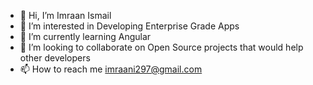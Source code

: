 - 👋 Hi, I’m Imraan Ismail
- 👀 I’m interested in Developing Enterprise Grade Apps
- 🌱 I’m currently learning Angular
- 💞️ I’m looking to collaborate on Open Source projects that would help other developers
- 📫 How to reach me imraani297@gmail.com

<!---
Imraan7862/Imraan7862 is a ✨ special ✨ repository because its `README.md` (this file) appears on your GitHub profile.
You can click the Preview link to take a look at your changes.
--->

